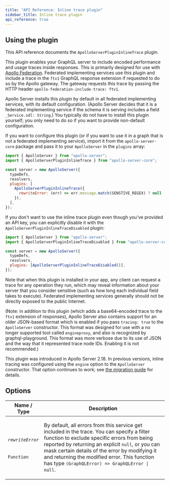 ```yaml
---
title: "API Reference: Inline trace plugin"
sidebar_title: Inline trace plugin
api_reference: true
---
```


## Using the plugin

This API reference documents the `ApolloServerPluginInlineTrace` plugin.

This plugin enables your GraphQL server to include encoded performance and usage traces inside responses. This is primarily designed for use with [Apollo Federation](https://www.apollographql.com/docs/federation/metrics/). Federated implementing services use this plugin and include a trace in the `ftv1` GraphQL response extension if requested to do so by the Apollo gateway. The gateway requests this trace by passing the HTTP header `apollo-federation-include-trace: ftv1`.

Apollo Server installs this plugin by default in all federated implementing services, with its default configuration. (Apollo Server decides that it is a federated implementing service if the schema it is serving includes a field `_Service.sdl: String`.)  You typically do not have to install this plugin yourself; you only need to do so if you want to provide non-default configuration.

If you want to configure this plugin (or if you want to use it in a graph that is not a federated implementing service), import it from the `apollo-server-core` package and pass it to your `ApolloServer` in the `plugins` array:

```js
import { ApolloServer } from "apollo-server";
import { ApolloServerPluginInlineTrace } from "apollo-server-core";

const server = new ApolloServer({
  typeDefs,
  resolvers,
  plugins: [
    ApolloServerPluginInlineTrace({
      rewriteError: (err) => err.message.match(SENSTIVE_REGEX) ? null : err,
    }),
  ],
});
```

If you don't want to use the inline trace plugin even though you've provided an API key, you can explicitly disable it with the `ApolloServerPluginInlineTraceDisabled` plugin:

```js
import { ApolloServer } from "apollo-server";
import { ApolloServerPluginInlineTraceDisabled } from "apollo-server-core";

const server = new ApolloServer({
  typeDefs,
  resolvers,
  plugins: [ApolloServerPluginInlineTraceDisabled()],
});
```

Note that when this plugin is installed in your app, any client can request a trace for any operation they run, which may reveal information about your server that you consider sensitive (such as how long each individual field takes to execute). Federated implementing services generally should not be directly exposed to the public Internet.

(Note: in addition to this plugin (which adds a base64-encoded trace to the `ftv1` extension of responses), Apollo Server also contains support for an older JSON-based format which is enabled if you pass `tracing: true` to the `ApolloServer` constructor. This format was designed for use with a no longer supported tool called `engineproxy`, and also is recognized by graphql-playground.  This format was more verbose due to its use of JSON and the way that it represented trace node IDs. Enabling it is not recommended.)

This plugin was introduced in Apollo Server 2.18. In previous versions, inline tracing was configured using the `engine` option to the `ApolloServer` constructor. That option continues to work; see [the migration guide](../../migration-engine-plugins/) for details.

## Options

<table class="field-table">
  <thead>
    <tr>
      <th>Name /<br/>Type</th>
      <th>Description</th>
    </tr>
  </thead>

<tbody>

<tr>
<td>

###### `rewriteError`

`Function`
</td>
<td>

By default, all errors from this service get included in the trace. You can specify a filter function to exclude specific errors from being reported by returning an explicit `null`, or you can mask certain details of the error by modifying it and returning the modified error. This function has type `(GraphQLError) => GraphQLError | null`.
</td>
</tr>

</tbody>
</table>
